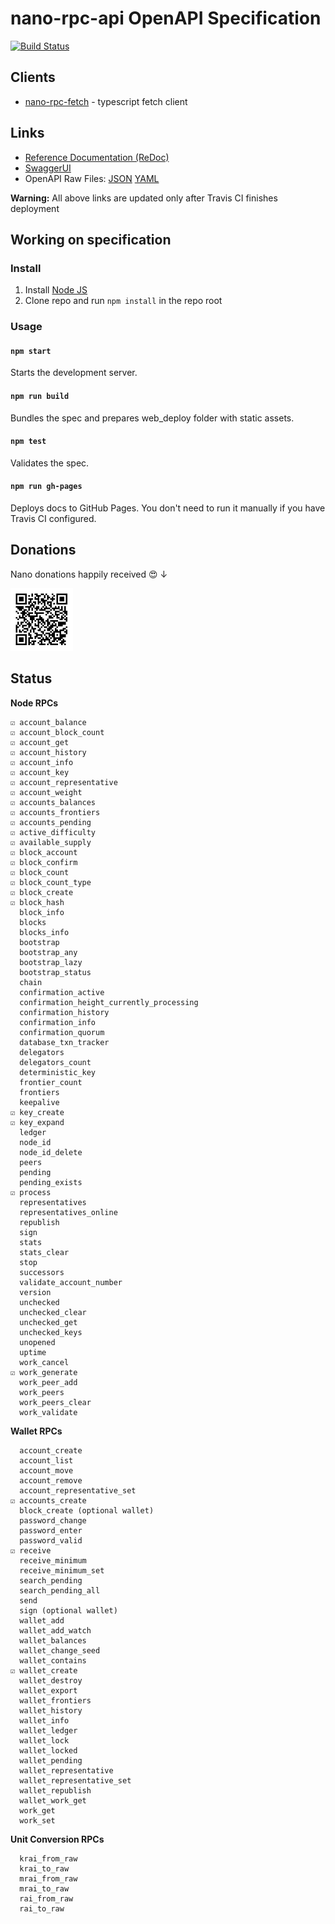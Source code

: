 # nano-rpc-api OpenAPI Specification
[![Build Status](https://travis-ci.com/aspic/nano-rpc-api.svg?branch=master)](https://travis-ci.com/aspic/nano-rpc-api)

## Clients

* [nano-rpc-fetch](/clients/typescript-fetch) - typescript fetch client

## Links

- [Reference Documentation (ReDoc)](https://aspic.github.io/nano-rpc-api/)
- [SwaggerUI](https://aspic.github.io/nano-rpc-api/swagger-ui/)
- OpenAPI Raw Files: [JSON](https://aspic.github.io/nano-rpc-api/openapi.json) [YAML](https://aspic.github.io/nano-rpc-api/openapi.yaml)

**Warning:** All above links are updated only after Travis CI finishes deployment

## Working on specification
### Install

1. Install [Node JS](https://nodejs.org/)
2. Clone repo and run `npm install` in the repo root

### Usage

#### `npm start`
Starts the development server.

#### `npm run build`
Bundles the spec and prepares web_deploy folder with static assets.

#### `npm test`
Validates the spec.

#### `npm run gh-pages`
Deploys docs to GitHub Pages. You don't need to run it manually if you have Travis CI configured.

## Donations

Nano donations happily received 😍 ↓

<img src="nano-donation.png" width="100" alt="nano_3yxiqwmjq33z1gcdwn6t5njmfm8tdapze5p6i58jcuzdyi7g8nt3jzotzjuq">

## Status

**Node RPCs**

    ☑ account_balance
    ☑ account_block_count
    ☑ account_get
    ☑ account_history
    ☑ account_info
    ☑ account_key
    ☑ account_representative
    ☑ account_weight
    ☑ accounts_balances
    ☑ accounts_frontiers
    ☑ accounts_pending
    ☑ active_difficulty
    ☑ available_supply
    ☑ block_account
    ☑ block_confirm
    ☑ block_count
    ☑ block_count_type
    ☑ block_create
    ☑ block_hash
      block_info
      blocks
      blocks_info
      bootstrap
      bootstrap_any
      bootstrap_lazy
      bootstrap_status
      chain
      confirmation_active
      confirmation_height_currently_processing
      confirmation_history
      confirmation_info
      confirmation_quorum
      database_txn_tracker
      delegators
      delegators_count
      deterministic_key
      frontier_count
      frontiers
      keepalive
    ☑ key_create
    ☑ key_expand
      ledger
      node_id
      node_id_delete
      peers
      pending
      pending_exists
    ☑ process
      representatives
      representatives_online
      republish
      sign
      stats
      stats_clear
      stop
      successors
      validate_account_number
      version
      unchecked
      unchecked_clear
      unchecked_get
      unchecked_keys
      unopened
      uptime
      work_cancel
    ☑ work_generate
      work_peer_add
      work_peers
      work_peers_clear
      work_validate
    
**Wallet RPCs**

      account_create
      account_list
      account_move
      account_remove
      account_representative_set
    ☑ accounts_create
      block_create (optional wallet)
      password_change
      password_enter
      password_valid
    ☑ receive
      receive_minimum
      receive_minimum_set
      search_pending
      search_pending_all
      send
      sign (optional wallet)
      wallet_add
      wallet_add_watch
      wallet_balances
      wallet_change_seed
      wallet_contains
    ☑ wallet_create
      wallet_destroy
      wallet_export
      wallet_frontiers
      wallet_history
      wallet_info
      wallet_ledger
      wallet_lock
      wallet_locked
      wallet_pending
      wallet_representative
      wallet_representative_set
      wallet_republish
      wallet_work_get
      work_get
      work_set

**Unit Conversion RPCs**

      krai_from_raw
      krai_to_raw
      mrai_from_raw
      mrai_to_raw
      rai_from_raw
      rai_to_raw
